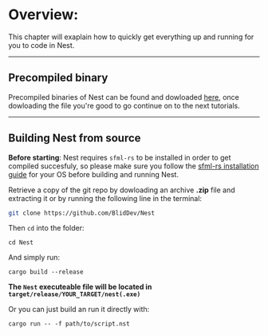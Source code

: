 # Overview:

This chapter will exaplain how to quickly get everything up and running for you to code in Nest.

___
## Precompiled binary
Precompiled binaries of Nest can be found and dowloaded [here](www.youtube.com/c/BlidDev), once dowloading the file you're good to go continue on to the next tutorials.

___
## Building Nest from source


**Before starting**: Nest requires `sfml-rs` to be installed in order to get compiled succesfuly, so please make sure you follow the [sfml-rs installation guide](https://github.com/jeremyletang/rust-sfml/wiki) for your OS before building and running Nest.

Retrieve a copy of the git repo by dowloading an archive **.zip** file and extracting it or by running the following line in the terminal:

```Bash
git clone https://github.com/BlidDev/Nest
```

Then `cd` into the folder:

```Nest
cd Nest
```

And simply run:
```Nest
cargo build --release
```

**The `Nest` executeable file will be located in `target/release/YOUR_TARGET/nest(.exe)`**

Or you can just build an run it directly with:
```Nest
cargo run -- -f path/to/script.nst
```
